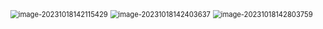 <img src="C:\Users\Asus\AppData\Roaming\Typora\typora-user-images\image-20231018142115429.png" alt="image-20231018142115429" style="zoom:80%;" />

<img src="C:\Users\Asus\AppData\Roaming\Typora\typora-user-images\image-20231018142403637.png" alt="image-20231018142403637" style="zoom:80%;" />

<img src="C:\Users\Asus\AppData\Roaming\Typora\typora-user-images\image-20231018142803759.png" alt="image-20231018142803759" style="zoom:80%;" />